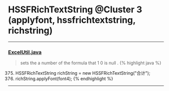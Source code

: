 # HSSFRichTextString @Cluster 3 (applyfont, hssfrichtextstring, richstring)

***

### [ExcelUtil.java](https://searchcode.com/codesearch/view/73315299/)
> sets the a number of the formula that 1 0 is null . 
{% highlight java %}
375. HSSFRichTextString richString = new HSSFRichTextString("合计");
377. richString.applyFont(font4);
{% endhighlight %}

***

